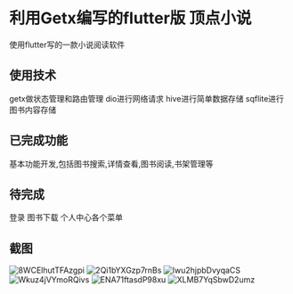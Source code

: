 # 利用Getx编写的flutter版 顶点小说
使用flutter写的一款小说阅读软件
## 使用技术
getx做状态管理和路由管理
dio进行网络请求
hive进行简单数据存储
sqflite进行图书内容存储
## 已完成功能
基本功能开发,包括图书搜索,详情查看,图书阅读,书架管理等
## 待完成
登录 图书下载 个人中心各个菜单
## 截图
![8WCElhutTFAzgpi](https://i.loli.net/2021/07/22/8WCElhutTFAzgpi.png)
![2Qi1bYXGzp7rnBs](https://i.loli.net/2021/07/22/2Qi1bYXGzp7rnBs.png) 
![lwu2hjpbDvyqaCS](https://i.loli.net/2021/07/22/lwu2hjpbDvyqaCS.png)
![Wkuz4jVYmoRQivs](https://i.loli.net/2021/07/22/Wkuz4jVYmoRQivs.png) 
![ENA71ftasdP98xu](https://i.loli.net/2021/07/22/ENA71ftasdP98xu.png) 
![XLMB7YqSbwD2umz](https://i.loli.net/2021/07/22/XLMB7YqSbwD2umz.png)
